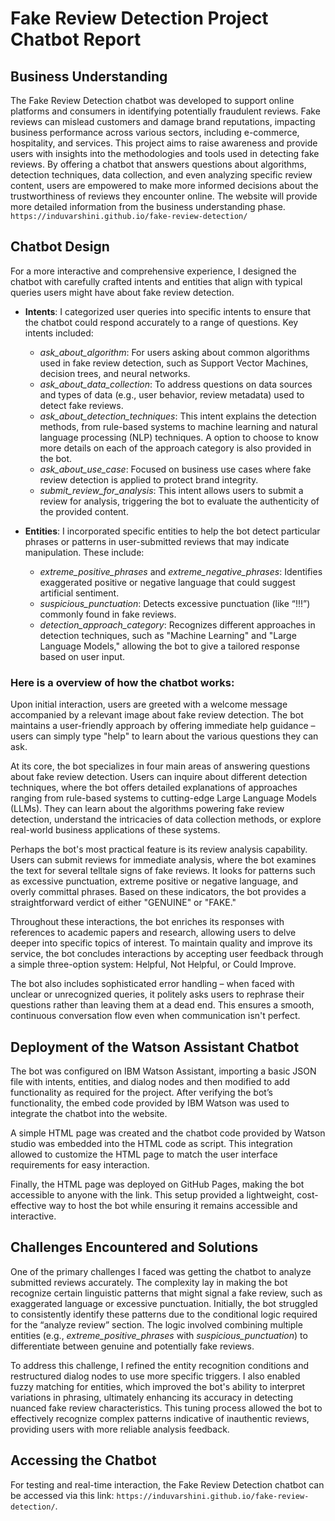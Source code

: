# Fake Review Detection Project Chatbot Report

## Business Understanding

The Fake Review Detection chatbot was developed to support online platforms and consumers in identifying potentially fraudulent reviews. Fake reviews can mislead customers and damage brand reputations, impacting business performance across various sectors, including e-commerce, hospitality, and services. This project aims to raise awareness and provide users with insights into the methodologies and tools used in detecting fake reviews. By offering a chatbot that answers questions about algorithms, detection techniques, data collection, and even analyzing specific review content, users are empowered to make more informed decisions about the trustworthiness of reviews they encounter online. The website will provide more detailed information from the business understanding phase. `https://induvarshini.github.io/fake-review-detection/`

## Chatbot Design

For a more interactive and comprehensive experience, I designed the chatbot with carefully crafted intents and entities that align with typical queries users might have about fake review detection.

   - **Intents**: I categorized user queries into specific intents to ensure that the chatbot could respond accurately to a range of questions. Key intents included:
     - *ask_about_algorithm*: For users asking about common algorithms used in fake review detection, such as Support Vector Machines, decision trees, and neural networks.
     - *ask_about_data_collection*: To address questions on data sources and types of data (e.g., user behavior, review metadata) used to detect fake reviews.
     - *ask_about_detection_techniques*: This intent explains the detection methods, from rule-based systems to machine learning and natural language processing (NLP) techniques. A option to choose to know more details on each of the approach category is also provided in the bot.
     - *ask_about_use_case*: Focused on business use cases where fake review detection is applied to protect brand integrity.
     - *submit_review_for_analysis*: This intent allows users to submit a review for analysis, triggering the bot to evaluate the authenticity of the provided content.
   
   - **Entities**: I incorporated specific entities to help the bot detect particular phrases or patterns in user-submitted reviews that may indicate manipulation. These include:
     - *extreme_positive_phrases* and *extreme_negative_phrases*: Identifies exaggerated positive or negative language that could suggest artificial sentiment.
     - *suspicious_punctuation*: Detects excessive punctuation (like “!!!”) commonly found in fake reviews.
     - *detection_approach_category*: Recognizes different approaches in detection techniques, such as "Machine Learning" and "Large Language Models," allowing the bot to give a tailored response based on user input.

### Here is a overview of how the chatbot works:

Upon initial interaction, users are greeted with a welcome message accompanied by a relevant image about fake review detection. The bot maintains a user-friendly approach by offering immediate help guidance – users can simply type "help" to learn about the various questions they can ask.

At its core, the bot specializes in four main areas of answering questions about fake review detection. Users can inquire about different detection techniques, where the bot offers detailed explanations of approaches ranging from rule-based systems to cutting-edge Large Language Models (LLMs). They can learn about the algorithms powering fake review detection, understand the intricacies of data collection methods, or explore real-world business applications of these systems.

Perhaps the bot's most practical feature is its review analysis capability. Users can submit reviews for immediate analysis, where the bot examines the text for several telltale signs of fake reviews. It looks for patterns such as excessive punctuation, extreme positive or negative language, and overly committal phrases. Based on these indicators, the bot provides a straightforward verdict of either "GENUINE" or "FAKE."

Throughout these interactions, the bot enriches its responses with references to academic papers and research, allowing users to delve deeper into specific topics of interest. To maintain quality and improve its service, the bot concludes interactions by accepting user feedback through a simple three-option system: Helpful, Not Helpful, or Could Improve.

The bot also includes sophisticated error handling – when faced with unclear or unrecognized queries, it politely asks users to rephrase their questions rather than leaving them at a dead end. This ensures a smooth, continuous conversation flow even when communication isn't perfect.

## Deployment of the Watson Assistant Chatbot

The bot was configured on IBM Watson Assistant, importing a basic JSON file with intents, entities, and dialog nodes and then modified to add functionality as required for the project. After verifying the bot’s functionality, the embed code provided by IBM Watson was used to integrate the chatbot into the website.

A simple HTML page was created and the chatbot code provided by Watson studio was embedded into the HTML code as script. This integration allowed to customize the HTML page to match the user interface requirements for easy interaction.

Finally, the HTML page was deployed on GitHub Pages, making the bot accessible to anyone with the link. This setup provided a lightweight, cost-effective way to host the bot while ensuring it remains accessible and interactive.

## Challenges Encountered and Solutions

One of the primary challenges I faced was getting the chatbot to analyze submitted reviews accurately. The complexity lay in making the bot recognize certain linguistic patterns that might signal a fake review, such as exaggerated language or excessive punctuation. Initially, the bot struggled to consistently identify these patterns due to the conditional logic required for the “analyze review” section. The logic involved combining multiple entities (e.g., *extreme_positive_phrases* with *suspicious_punctuation*) to differentiate between genuine and potentially fake reviews. 

To address this challenge, I refined the entity recognition conditions and restructured dialog nodes to use more specific triggers. I also enabled fuzzy matching for entities, which improved the bot's ability to interpret variations in phrasing, ultimately enhancing its accuracy in detecting nuanced fake review characteristics. This tuning process allowed the bot to effectively recognize complex patterns indicative of inauthentic reviews, providing users with more reliable analysis feedback.

## Accessing the Chatbot

For testing and real-time interaction, the Fake Review Detection chatbot can be accessed via this link: `https://induvarshini.github.io/fake-review-detection/`.